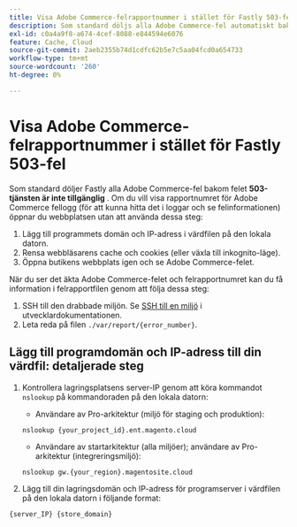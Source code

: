 ```yaml
---
title: Visa Adobe Commerce-felrapportnummer i stället för Fastly 503-fel
description: Som standard döljs alla Adobe Commerce-fel automatiskt bakom felet **503 Service Unavailable**. Om du vill visa rapportnumret för Adobe Commerce fellogg (för att kunna hitta det i loggar och se felinformationen) öppnar du webbplatsen utan att använda dessa steg:"
exl-id: c0a4a9f8-a674-4cef-8088-e844594e6076
feature: Cache, Cloud
source-git-commit: 2aeb2355b74d1cdfc62b5e7c5aa04fcd0a654733
workflow-type: tm+mt
source-wordcount: '260'
ht-degree: 0%

---
```


# Visa Adobe Commerce-felrapportnummer i stället för Fastly 503-fel

Som standard döljer Fastly alla Adobe Commerce-fel bakom felet **503-tjänsten är inte tillgänglig** . Om du vill visa rapportnumret för Adobe Commerce fellogg (för att kunna hitta det i loggar och se felinformationen) öppnar du webbplatsen utan att använda dessa steg:

1. Lägg till programmets domän och IP-adress i värdfilen på den lokala datorn.
1. Rensa webbläsarens cache och cookies (eller växla till inkognito-läge).
1. Öppna butikens webbplats igen och se Adobe Commerce-felet.

När du ser det äkta Adobe Commerce-felet och felrapportnumret kan du få information i felrapportfilen genom att följa dessa steg:

1. SSH till den drabbade miljön. Se [SSH till en miljö](https://experienceleague.adobe.com/sv/docs/commerce-cloud-service/user-guide/develop/secure-connections) i utvecklardokumentationen.
1. Leta reda på filen `./var/report/{error_number}`.

## Lägg till programdomän och IP-adress till din värdfil: detaljerade steg

1. Kontrollera lagringsplatsens server-IP genom att köra kommandot `nslookup` på kommandoraden på den lokala datorn:
   * Användare av Pro-arkitektur (miljö för staging och produktion):

   ```
   nslookup {your_project_id}.ent.magento.cloud
   ```

   * Användare av startarkitektur (alla miljöer); användare av Pro-arkitektur (integreringsmiljö):

   ```
   nslookup gw.{your_region}.magentosite.cloud
   ```

1. Lägg till din lagringsdomän och IP-adress för programserver i värdfilen på den lokala datorn i följande format:

```
{server_IP} {store_domain}
```
